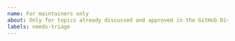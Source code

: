 ```yaml
---
name: For maintainers only
about: Only for topics already discussed and approved in the GitHub Discussions section.
labels: needs-triage
---
```


<!--

Please use GitHub discussions to:

- **[Submit a feature request](https://github.com/tensorzero/tensorzero/discussions/new?category=feature-requests)**
- **[Report a bug](https://github.com/tensorzero/tensorzero/discussions/new?category=bug-reports)**
- **[Ask for help](https://github.com/tensorzero/tensorzero/discussions/new?category=help)**

-->

